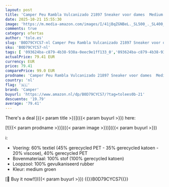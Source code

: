 ```yaml
---
layout: post
title: 'Camper Peu Rambla Vulcanizado 21897 Sneaker voor dames  Medium Groen 093  39 EU'
date: 2025-10-21 15:55:30
image: 'https://m.media-amazon.com/images/I/41jBqZGNBeL._SL500_._SL400_.jpg'
comments: true
category: ofertas
author: 'tole.es'
slug: 'B0D79CYCS7-nl Camper Peu Rambla Vulcanizado 21897 Sneaker voor dames...'
sku: 'B0D79CYCS7-nl'
tags: [ '093624ba-c879-4b38-938a-0eec9e1ff133_0','093624ba-c879-4b38-938a-0eec9e1ff133_3601','Arborist Merchandising Root','Damesmode','Damesschoenen','Klassieke & modieuze sneakers dames','Kleding, schoenen & sieraden','Kleding, schoenen en sieraden','New Arrivals','Self Service','Special Features Stores','camper','🇳🇱', ]
actualPrice: 79.41 EUR
currency: EUR
price: 79.41
comparePrice: 99.0 EUR
prodname: 'Camper Peu Rambla Vulcanizado 21897 Sneaker voor dames  Medium Groen 093  39 EU'
country: 'nl'
flag: '🇳🇱'
brand: 'Camper'
buyurl: 'https://www.amazon.nl/dp/B0D79CYCS7/?tag=tolees0b-21'
descuento: '19.79'
average: '79.41'
---
```


There's a deal [{{< param title >}}]({{< param buyurl >}})  here:

[![{{< param prodname >}}]({{< param image >}})]({{< param buyurl >}})

ℹ️:

- Voering: 60% textiel (45% gerecycled PET - 35% gerecycled katoen - 20% viscose), 40% gerecycled PET
- Bovenmateriaal: 100% stof (100% gerecycled katoen)
- Loopzool: 100% gevulkaniseerd rubber
- Kleur: medium groen

[🛒 Buy it now!!]({{< param buyurl >}})
{{<world>}}B0D79CYCS7{{</world>}}
